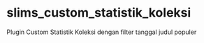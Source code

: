 # slims_custom_statistik_koleksi
Plugin Custom Statistik Koleksi dengan filter tanggal judul populer
